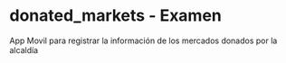 # donated_markets - Examen
App Movil para registrar la información de los mercados donados por la alcaldía 

